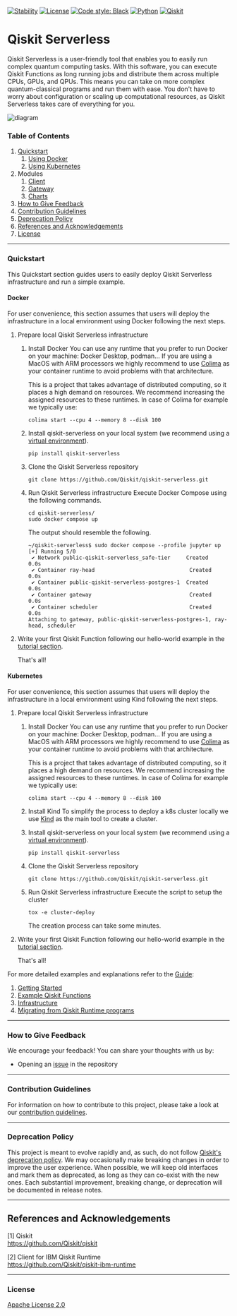 [![Stability](https://img.shields.io/badge/stability-alpha-f4d03f.svg)](https://github.com/Qiskit/qiskit-serverless/releases)
[![License](https://img.shields.io/github/license/qiskit-community/quantum-prototype-template?label=License)](https://github.com/qiskit-community/quantum-prototype-template/blob/main/LICENSE.txt)
[![Code style: Black](https://img.shields.io/badge/Code%20style-Black-000.svg)](https://github.com/psf/black)
[![Python](https://img.shields.io/badge/Python-3.11-informational)](https://www.python.org/)
[![Qiskit](https://img.shields.io/badge/Qiskit-%E2%89%A5%201.0.0-6133BD)](https://github.com/Qiskit/qiskit)

# Qiskit Serverless

Qiskit Serverless is a user-friendly tool that enables you to easily run complex quantum computing tasks.
With this software, you can execute Qiskit Functions as long running jobs and distribute them across multiple CPUs, GPUs, and QPUs.
This means you can take on more complex quantum-classical programs and run them with ease.
You don't have to worry about configuration or scaling up computational resources, as Qiskit Serverless takes care of everything for you.

![diagram](./docs/images/qs_diagram.png)

### Table of Contents

1. [Quickstart](#quickstart)
   1. [Using Docker](#docker)
   1. [Using Kubernetes](#kubernetes)
1. Modules
   1. [Client](./client)
   1. [Gateway](./gateway)
   1. [Charts](./charts)
1. [How to Give Feedback](#how-to-give-feedback)
1. [Contribution Guidelines](#contribution-guidelines)
1. [Deprecation Policy](#deprecation-policy)
1. [References and Acknowledgements](#references-and-acknowledgements)
1. [License](#license)

----------------------------------------------------------------------------------------------------

### Quickstart
This Quickstart section guides users to easily deploy Qiskit Serverless infrastructure and run a simple example.

#### Docker
For user convenience, this section assumes that users will deploy the infrastructure in a local environment using Docker following the next steps.

1. Prepare local Qiskit Serverless infrastructure
   1. Install Docker
      You can use any runtime that you prefer to run Docker on your machine: Docker Desktop, podman... If you are using a MacOS with ARM processors we highly recommend to use [Colima](https://github.com/abiosoft/colima) as your container runtime to avoid problems with that architecture.

      This is a project that takes advantage of distributed computing, so it places a high demand on resources. We recommend increasing the assigned resources to these runtimes. In case of Colima for example we typically use:
      ```shell
      colima start --cpu 4 --memory 8 --disk 100
      ```
   1. Install qiskit-serverless on your local system (we recommend using a [virtual environment](https://docs.python.org/3/library/venv.html)).
      ```shell
      pip install qiskit-serverless
      ```
   1. Clone the Qiskit Serverless repository
      ```shell
      git clone https://github.com/Qiskit/qiskit-serverless.git
      ```
   1. Run Qiskit Serverless infrastructure
      Execute Docker Compose using the following commands.
      ```shell
      cd qiskit-serverless/
      sudo docker compose up
      ```

      The output should resemble the following.
      ```
      ~/qiskit-serverless$ sudo docker compose --profile jupyter up
      [+] Running 5/0
       ✔ Network public-qiskit-serverless_safe-tier     Created                                           0.0s
       ✔ Container ray-head                              Created                                           0.0s
       ✔ Container public-qiskit-serverless-postgres-1  Created                                           0.0s
       ✔ Container gateway                               Created                                           0.0s
       ✔ Container scheduler                             Created                                           0.0s
      Attaching to gateway, public-qiskit-serverless-postgres-1, ray-head, scheduler
      ```
1. Write your first Qiskit Function following our hello-world example in the [tutorial section](https://qiskit.github.io/qiskit-serverless/getting_started/basic/01_running_program.html).

   That's all!

#### Kubernetes
For user convenience, this section assumes that users will deploy the infrastructure in a local environment using Kind following the next steps.

1. Prepare local Qiskit Serverless infrastructure
   1. Install Docker
      You can use any runtime that you prefer to run Docker on your machine: Docker Desktop, podman... If you are using a MacOS with ARM processors we highly recommend to use [Colima](https://github.com/abiosoft/colima) as your container runtime to avoid problems with that architecture.

      This is a project that takes advantage of distributed computing, so it places a high demand on resources. We recommend increasing the assigned resources to these runtimes. In case of Colima for example we typically use:
      ```shell
      colima start --cpu 4 --memory 8 --disk 100
      ```
   1. Install Kind
      To simplify the process to deploy a k8s cluster locally we use [Kind](https://kind.sigs.k8s.io/docs/user/quick-start#installation) as the main tool to create a cluster.
   1. Install qiskit-serverless on your local system (we recommend using a [virtual environment](https://docs.python.org/3/library/venv.html)).
      ```shell
      pip install qiskit-serverless
      ```
   1. Clone the Qiskit Serverless repository
      ```shell
      git clone https://github.com/Qiskit/qiskit-serverless.git
      ```
   1. Run Qiskit Serverless infrastructure
      Execute the script to setup the cluster
      ```shell
      tox -e cluster-deploy
      ```
      The creation process can take some minutes.
1. Write your first Qiskit Function following our hello-world example in the [tutorial section](https://qiskit.github.io/qiskit-serverless/getting_started/basic/01_running_program.html).

   That's all!

For more detailed examples and explanations refer to the [Guide](https://qiskit.github.io/qiskit-serverless/index.html):

1. [Getting Started](https://qiskit.github.io/qiskit-serverless/getting_started/index.html#)
1. [Example Qiskit Functions](https://qiskit.github.io/qiskit-serverless/examples/index.html)
1. [Infrastructure](https://qiskit.github.io/qiskit-serverless/deployment/index.html)
1. [Migrating from Qiskit Runtime programs](https://qiskit.github.io/qiskit-serverless/migration/index.html)

----------------------------------------------------------------------------------------------------

### How to Give Feedback

We encourage your feedback! You can share your thoughts with us by:
- Opening an [issue](https://github.com/Qiskit/qiskit-serverless/issues) in the repository


----------------------------------------------------------------------------------------------------

### Contribution Guidelines

For information on how to contribute to this project, please take a look at our [contribution guidelines](CONTRIBUTING.md).

----------------------------------------------------------------------------------------------------

### Deprecation Policy

This project is meant to evolve rapidly and, as such, do not follow [Qiskit's deprecation policy](https://github.com/Qiskit/qiskit/blob/main/DEPRECATION.md).  We may occasionally make breaking changes in order to improve the user experience.  When possible, we will keep old interfaces and mark them as deprecated, as long as they can co-exist with the new ones.  Each substantial improvement, breaking change, or deprecation will be documented in release notes.


----------------------------------------------------------------------------------------------------

## References and Acknowledgements
[1] Qiskit \
    https://github.com/Qiskit/qiskit

[2] Client for IBM Qiskit Runtime \
    https://github.com/Qiskit/qiskit-ibm-runtime


----------------------------------------------------------------------------------------------------

### License
[Apache License 2.0](LICENSE.txt)

